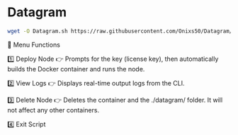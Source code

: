 # Datagram

```bash
wget -O Datagram.sh https://raw.githubusercontent.com/Onixs50/Datagram/main/Datagram.sh && sed -i 's/\r//' Datagram.sh && chmod +x Datagram.sh && ./Datagram.sh
```

🧭 Menu Functions 

1️⃣ Deploy Node 👉 Prompts for the key (license key), then automatically builds the Docker container and runs the node.

2️⃣ View Logs 👉 Displays real-time output logs from the CLI.

3️⃣ Delete Node 👉 Deletes the container and the ./datagram/ folder. It will not affect any other containers.

4️⃣ Exit Script

